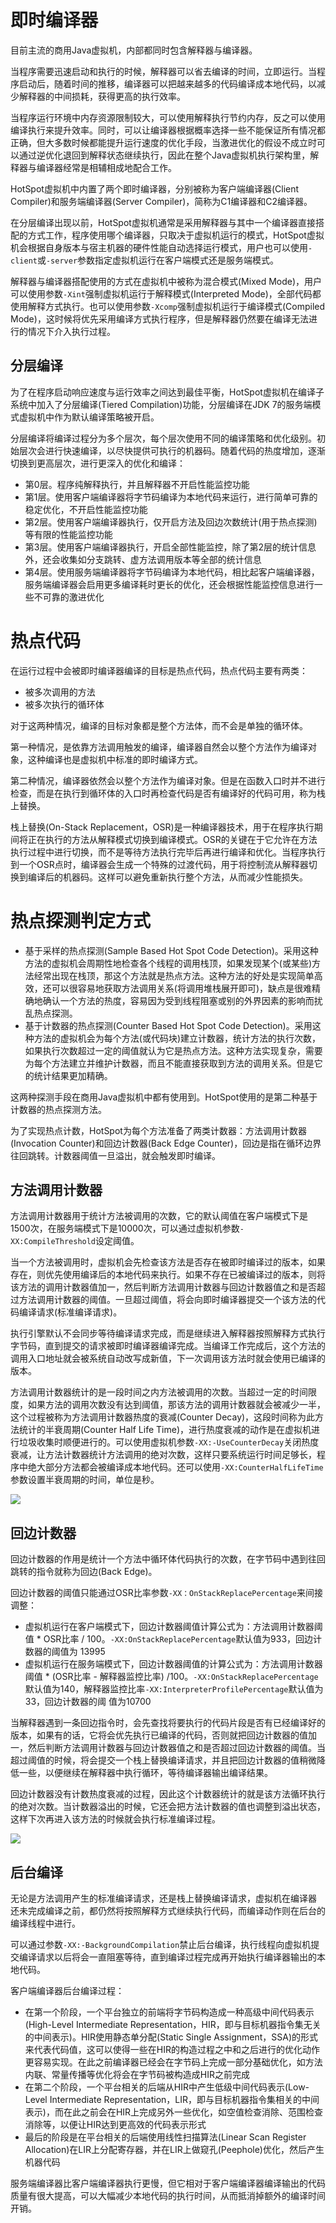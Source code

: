 # 即时编译器

目前主流的商用Java虚拟机，内部都同时包含解释器与编译器。

当程序需要迅速启动和执行的时候，解释器可以省去编译的时间，立即运行。当程序启动后，随着时间的推移，编译器可以把越来越多的代码编译成本地代码，以减少解释器的中间损耗，获得更高的执行效率。

当程序运行环境中内存资源限制较大，可以使用解释执行节约内存，反之可以使用编译执行来提升效率。同时，可以让编译器根据概率选择一些不能保证所有情况都正确，但大多数时候都能提升运行速度的优化手段，当激进优化的假设不成立时可以通过逆优化退回到解释状态继续执行，因此在整个Java虚拟机执行架构里，解释器与编译器经常是相辅相成地配合工作。

HotSpot虚拟机中内置了两个即时编译器，分别被称为客户端编译器(Client Compiler)和服务端编译器(Server Compiler)，简称为C1编译器和C2编译器。

在分层编译出现以前，HotSpot虚拟机通常是采用解释器与其中一个编译器直接搭配的方式工作，程序使用哪个编译器，只取决于虚拟机运行的模式，HotSpot虚拟机会根据自身版本与宿主机器的硬件性能自动选择运行模式，用户也可以使用`-client`或`-server`参数指定虚拟机运行在客户端模式还是服务端模式。

解释器与编译器搭配使用的方式在虚拟机中被称为混合模式(Mixed Mode)，用户可以使用参数`-Xint`强制虚拟机运行于解释模式(Interpreted Mode)，全部代码都使用解释方式执行。也可以使用参数`-Xcomp`强制虚拟机运行于编译模式(Compiled Mode)，这时候将优先采用编译方式执行程序，但是解释器仍然要在编译无法进行的情况下介入执行过程。

## 分层编译

为了在程序启动响应速度与运行效率之间达到最佳平衡，HotSpot虚拟机在编译子系统中加入了分层编译(Tiered Compilation)功能，分层编译在JDK 7的服务端模式虚拟机中作为默认编译策略被开启。

分层编译将编译过程分为多个层次，每个层次使用不同的编译策略和优化级别。初始层次会进行快速编译，以尽快提供可执行的机器码。随着代码的热度增加，逐渐切换到更高层次，进行更深入的优化和编译：

- 第0层。程序纯解释执行，并且解释器不开启性能监控功能
- 第1层。使用客户端编译器将字节码编译为本地代码来运行，进行简单可靠的稳定优化，不开启性能监控功能
- 第2层。使用客户端编译器执行，仅开启方法及回边次数统计(用于热点探测)等有限的性能监控功能
- 第3层。使用客户端编译器执行，开启全部性能监控，除了第2层的统计信息外，还会收集如分支跳转、虚方法调用版本等全部的统计信息
- 第4层。使用服务端编译器将字节码编译为本地代码，相比起客户端编译器，服务端编译器会启用更多编译耗时更长的优化，还会根据性能监控信息进行一些不可靠的激进优化

# 热点代码

在运行过程中会被即时编译器编译的目标是热点代码，热点代码主要有两类：

- 被多次调用的方法
- 被多次执行的循环体

对于这两种情况，编译的目标对象都是整个方法体，而不会是单独的循环体。

第一种情况，是依靠方法调用触发的编译，编译器自然会以整个方法作为编译对象，这种编译也是虚拟机中标准的即时编译方式。

第二种情况，编译器依然会以整个方法作为编译对象。但是在函数入口时并不进行检查，而是在执行到循环体的入口时再检查代码是否有编译好的代码可用，称为栈上替换。

栈上替换(On-Stack Replacement，OSR)是一种编译器技术，用于在程序执行期间将正在执行的方法从解释模式切换到编译模式。OSR的关键在于它允许在方法执行过程中进行切换，而不是等待方法执行完毕后再进行编译和优化。当程序执行到一个OSR点时，编译器会生成一个特殊的过渡代码，用于将控制流从解释器切换到编译后的机器码。这样可以避免重新执行整个方法，从而减少性能损失。

# 热点探测判定方式

- 基于采样的热点探测(Sample Based Hot Spot Code Detection)。采用这种方法的虚拟机会周期性地检查各个线程的调用栈顶，如果发现某个(或某些)方法经常出现在栈顶，那这个方法就是热点方法。这种方法的好处是实现简单高效，还可以很容易地获取方法调用关系(将调用堆栈展开即可)，缺点是很难精确地确认一个方法的热度，容易因为受到线程阻塞或别的外界因素的影响而扰乱热点探测。
- 基于计数器的热点探测(Counter Based Hot Spot Code Detection)。采用这种方法的虚拟机会为每个方法(或代码块)建立计数器，统计方法的执行次数，如果执行次数超过一定的阈值就认为它是热点方法。这种方法实现复杂，需要为每个方法建立并维护计数器，而且不能直接获取到方法的调用关系。但是它的统计结果更加精确。

这两种探测手段在商用Java虚拟机中都有使用到。HotSpot使用的是第二种基于计数器的热点探测方法。

为了实现热点计数，HotSpot为每个方法准备了两类计数器：方法调用计数器(Invocation Counter)和回边计数器(Back Edge Counter)，回边是指在循环边界往回跳转。计数器阈值一旦溢出，就会触发即时编译。

## 方法调用计数器

方法调用计数器用于统计方法被调用的次数，它的默认阈值在客户端模式下是1500次，在服务端模式下是10000次，可以通过虚拟机参数`-XX:CompileThreshold`设定阈值。

当一个方法被调用时，虚拟机会先检查该方法是否存在被即时编译过的版本，如果存在，则优先使用编译后的本地代码来执行。如果不存在已被编译过的版本，则将该方法的调用计数器值加一，然后判断方法调用计数器与回边计数器值之和是否超过方法调用计数器的阈值。一旦超过阈值，将会向即时编译器提交一个该方法的代码编译请求(标准编译请求)。

执行引擎默认不会同步等待编译请求完成，而是继续进入解释器按照解释方式执行字节码，直到提交的请求被即时编译器编译完成。当编译工作完成后，这个方法的调用入口地址就会被系统自动改写成新值，下一次调用该方法时就会使用已编译的版本。

方法调用计数器统计的是一段时间之内方法被调用的次数。当超过一定的时间限度，如果方法的调用次数没有达到阈值，那该方法的调用计数器就会被减少一半，这个过程被称为方法调用计数器热度的衰减(Counter Decay)，这段时间称为此方法统计的半衰周期(Counter Half Life Time)，进行热度衰减的动作是在虚拟机进行垃圾收集时顺便进行的。可以使用虚拟机参数`-XX:-UseCounterDecay`关闭热度衰减，让方法计数器统计方法调用的绝对次数，这样只要系统运行时间足够长，程序中绝大部分方法都会被编译成本地代码。还可以使用`-XX:CounterHalfLifeTime`参数设置半衰周期的时间，单位是秒。

![](./img/InvocationCounter.png)

## 回边计数器

回边计数器的作用是统计一个方法中循环体代码执行的次数，在字节码中遇到往回跳转的指令就称为回边(Back Edge)。

回边计数器的阈值只能通过OSR比率参数`-XX：OnStackReplacePercentage`来间接调整：

- 虚拟机运行在客户端模式下，回边计数器阈值计算公式为：方法调用计数器阈值 * OSR比率 / 100。`-XX:OnStackReplacePercentage`默认值为933，回边计数器的阈值为
13995
- 虚拟机运行在服务端模式下，回边计数器阈值的计算公式为：方法调用计数器阈值 * (OSR比率 - 解释器监控比率)  /100。`-XX:OnStackReplacePercentage`默认值为140，解释器监控比率`-XX:InterpreterProfilePercentage`默认值为33，回边计数器的阈
值为10700

当解释器遇到一条回边指令时，会先查找将要执行的代码片段是否有已经编译好的版本，如果有的话，它将会优先执行已编译的代码，否则就把回边计数器的值加一，然后判断方法调用计数器与回边计数器值之和是否超过回边计数器的阈值。当超过阈值的时候，将会提交一个栈上替换编译请求，并且把回边计数器的值稍微降低一些，以便继续在解释器中执行循环，等待编译器输出编译结果。

回边计数器没有计数热度衰减的过程，因此这个计数器统计的就是该方法循环执行的绝对次数。当计数器溢出的时候，它还会把方法计数器的值也调整到溢出状态，这样下次再进入该方法的时候就会执行标准编译过程。

![](./img/BackEdgeCounter.png)

## 后台编译

无论是方法调用产生的标准编译请求，还是栈上替换编译请求，虚拟机在编译器
还未完成编译之前，都仍然将按照解释方式继续执行代码，而编译动作则在后台的编译线程中进行。

可以通过参数`-XX:-BackgroundCompilation`禁止后台编译，执行线程向虚拟机提交编译请求以后将会一直阻塞等待，直到编译过程完成再开始执行编译器输出的本地代码。

客户端编译器后台编译过程：

- 在第一个阶段，一个平台独立的前端将字节码构造成一种高级中间代码表示(High-Level Intermediate Representation，HIR，即与目标机器指令集无关的中间表示)。HIR使用静态单分配(Static Single Assignment，SSA)的形式来代表代码值，这可以使得一些在HIR的构造过程之中和之后进行的优化动作更容易实现。在此之前编译器已经会在字节码上完成一部分基础优化，如方法内联、常量传播等优化将会在字节码被构造成HIR之前完成
- 在第二个阶段，一个平台相关的后端从HIR中产生低级中间代码表示(Low-Level Intermediate Representation，LIR，即与目标机器指令集相关的中间表示)，而在此之前会在HIR上完成另外一些优化，如空值检查消除、范围检查消除等，以便让HIR达到更高效的代码表示形式
- 最后的阶段是在平台相关的后端使用线性扫描算法(Linear Scan Register Allocation)在LIR上分配寄存器，并在LIR上做窥孔(Peephole)优化，然后产生机器代码

服务端编译器比客户端编译器执行更慢，但它相对于客户端编译器编译输出的代码质量有很大提高，可以大幅减少本地代码的执行时间，从而抵消掉额外的编译时间开销。
